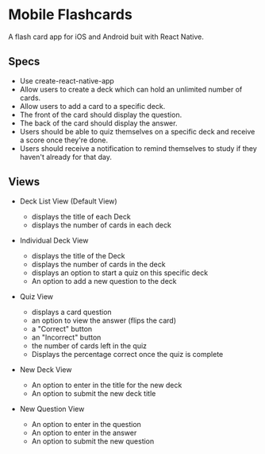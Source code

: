 # Mobile Flashcards

A flash card app for iOS and Android buit with React Native.

## Specs

* Use create-react-native-app
* Allow users to create a deck which can hold an unlimited number of cards.
* Allow users to add a card to a specific deck.
* The front of the card should display the question.
* The back of the card should display the answer.
* Users should be able to quiz themselves on a specific deck and receive a score once they're done.
* Users should receive a notification to remind themselves to study if they haven't already for that day.

## Views

* Deck List View (Default View)
  * displays the title of each Deck
  * displays the number of cards in each deck

* Individual Deck View
  * displays the title of the Deck
  * displays the number of cards in the deck
  * displays an option to start a quiz on this specific deck
  * An option to add a new question to the deck

* Quiz View
  * displays a card question
  * an option to view the answer (flips the card)
  * a "Correct" button
  * an "Incorrect" button
  * the number of cards left in the quiz
  * Displays the percentage correct once the quiz is complete

* New Deck View
  * An option to enter in the title for the new deck
  * An option to submit the new deck title

* New Question View
  * An option to enter in the question
  * An option to enter in the answer
  * An option to submit the new question